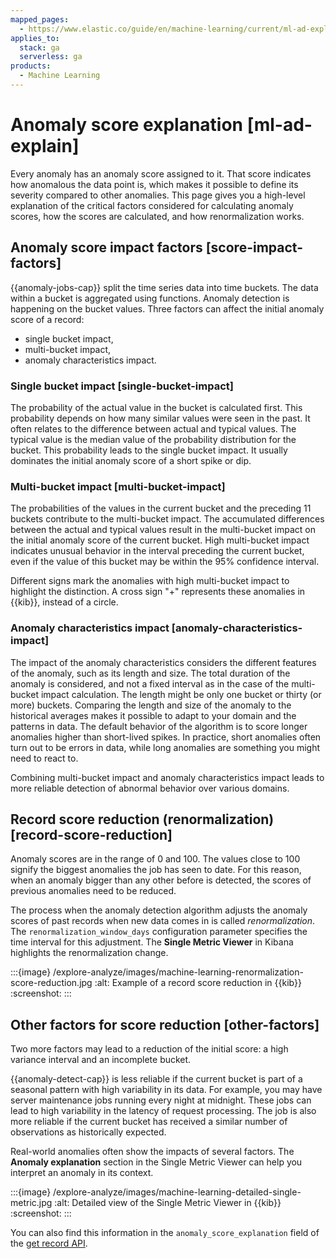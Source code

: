 ```yaml
---
mapped_pages:
  - https://www.elastic.co/guide/en/machine-learning/current/ml-ad-explain.html
applies_to:
  stack: ga
  serverless: ga
products:
  - Machine Learning
---
```


# Anomaly score explanation [ml-ad-explain]

Every anomaly has an anomaly score assigned to it. That score indicates how anomalous the data point is, which makes it possible to define its severity compared to other anomalies. This page gives you a high-level explanation of the critical factors considered for calculating anomaly scores, how the scores are calculated, and how renormalization works.

## Anomaly score impact factors [score-impact-factors]

{{anomaly-jobs-cap}} split the time series data into time buckets. The data within a bucket is aggregated using functions. Anomaly detection is happening on the bucket values. Three factors can affect the initial anomaly score of a record:

* single bucket impact,
* multi-bucket impact,
* anomaly characteristics impact.

### Single bucket impact [single-bucket-impact]

The probability of the actual value in the bucket is calculated first. This probability depends on how many similar values were seen in the past. It often relates to the difference between actual and typical values. The typical value is the median value of the probability distribution for the bucket. This probability leads to the single bucket impact. It usually dominates the initial anomaly score of a short spike or dip.

### Multi-bucket impact [multi-bucket-impact]

The probabilities of the values in the current bucket and the preceding 11 buckets contribute to the multi-bucket impact. The accumulated differences between the actual and typical values result in the multi-bucket impact on the initial anomaly score of the current bucket. High multi-bucket impact indicates unusual behavior in the interval preceding the current bucket, even if the value of this bucket may be within the 95% confidence interval.

Different signs mark the anomalies with high multi-bucket impact to highlight the distinction. A cross sign "+" represents these anomalies in {{kib}}, instead of a circle.

### Anomaly characteristics impact [anomaly-characteristics-impact]

The impact of the anomaly characteristics considers the different features of the anomaly, such as its length and size. The total duration of the anomaly is considered, and not a fixed interval as in the case of the multi-bucket impact calculation. The length might be only one bucket or thirty (or more) buckets. Comparing the length and size of the anomaly to the historical averages makes it possible to adapt to your domain and the patterns in data. The default behavior of the algorithm is to score longer anomalies higher than short-lived spikes. In practice, short anomalies often turn out to be errors in data, while long anomalies are something you might need to react to.

Combining multi-bucket impact and anomaly characteristics impact leads to more reliable detection of abnormal behavior over various domains.

## Record score reduction (renormalization) [record-score-reduction]

Anomaly scores are in the range of 0 and 100. The values close to 100 signify the biggest anomalies the job has seen to date. For this reason, when an anomaly bigger than any other before is detected, the scores of previous anomalies need to be reduced.

The process when the anomaly detection algorithm adjusts the anomaly scores of past records when new data comes in is called *renormalization*. The `renormalization_window_days` configuration parameter specifies the time interval for this adjustment. The **Single Metric Viewer** in Kibana highlights the renormalization change.

:::{image} /explore-analyze/images/machine-learning-renormalization-score-reduction.jpg
:alt: Example of a record score reduction in {{kib}}
:screenshot:
:::

## Other factors for score reduction [other-factors]

Two more factors may lead to a reduction of the initial score: a high variance interval and an incomplete bucket.

{{anomaly-detect-cap}} is less reliable if the current bucket is part of a seasonal pattern with high variability in its data. For example, you may have server maintenance jobs running every night at midnight. These jobs can lead to high variability in the latency of request processing. The job is also more reliable if the current bucket has received a similar number of observations as historically expected.

Real-world anomalies often show the impacts of several factors. The **Anomaly explanation** section in the Single Metric Viewer can help you interpret an anomaly in its context.

:::{image} /explore-analyze/images/machine-learning-detailed-single-metric.jpg
:alt: Detailed view of the Single Metric Viewer in {{kib}}
:screenshot:
:::

You can also find this information in the `anomaly_score_explanation` field of the [get record API](https://www.elastic.co/docs/api/doc/elasticsearch/operation/operation-ml-get-records).
